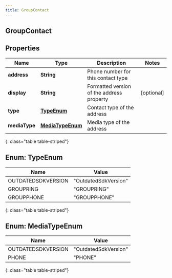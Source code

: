 ```yaml
---
title: GroupContact
---
```

## GroupContact


## Properties

| Name | Type | Description | Notes |
| ------------ | ------------- | ------------- | ------------- |
| **address** | **String** | Phone number for this contact type |  |
| **display** | **String** | Formatted version of the address property |  [optional] |
| **type** | [**TypeEnum**](#TypeEnum) | Contact type of the address |  |
| **mediaType** | [**MediaTypeEnum**](#MediaTypeEnum) | Media type of the address |  |
{: class="table table-striped"}


<a name="TypeEnum"></a>

## Enum: TypeEnum

| Name | Value |
| ---- | ----- |
| OUTDATEDSDKVERSION | &quot;OutdatedSdkVersion&quot; |
| GROUPRING | &quot;GROUPRING&quot; |
| GROUPPHONE | &quot;GROUPPHONE&quot; |
{: class="table table-striped"}


<a name="MediaTypeEnum"></a>

## Enum: MediaTypeEnum

| Name | Value |
| ---- | ----- |
| OUTDATEDSDKVERSION | &quot;OutdatedSdkVersion&quot; |
| PHONE | &quot;PHONE&quot; |
{: class="table table-striped"}



